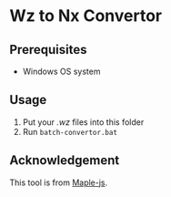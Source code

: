 # Wz to Nx Convertor

## Prerequisites

* Windows OS system

## Usage

1. Put your *.wz* files into this folder
2. Run `batch-convertor.bat`

## Acknowledgement

This tool is from [Maple-js](https://github.com/diamondo25/Maple.js/tree/master/tools/WZ2NX).
